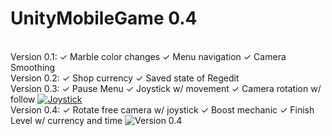 # UnityMobileGame 0.4
<html>
<br>
  Version 0.1: ✓ Marble color changes ✓ Menu navigation ✓ Camera Smoothing
<br>
  Version 0.2: ✓ Shop currency ✓ Saved state of Regedit
<br>
  Version 0.3: ✓ Pause Menu ✓ Joystick w/ movement ✓ Camera rotation w/ follow
  <a href="https://ibb.co/g1c2cc"><img src="https://preview.ibb.co/mXPR3H/Joystick.png" alt="Joystick" border="0"></a>
<br>
  Version 0.4: ✓ Rotate free camera w/ joystick ✓ Boost mechanic ✓ Finish Level w/ currency and time
  <img src="https://media.giphy.com/media/46zwLMduIPevK9RuVR/giphy.gif" title="Version 0.4" />
</html>

